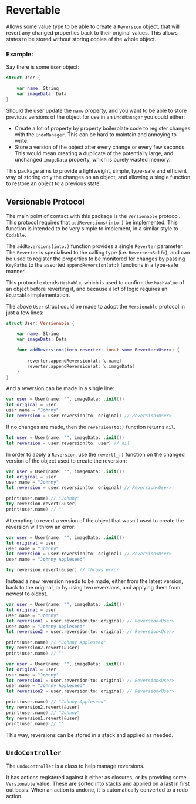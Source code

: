 # Revertable

Allows some value type to be able to create a `Reversion` object, that will revert any changed properties back to their original values. This allows states to be stored without storing copies of the whole object.

### Example:

Say there is some `User` object:

```swift
struct User {

    var name: String
    var imageData: Data
}
```

Should the user update the `name` property, and you want to be able to store previous versions of the object for use in an `UndoManager` you could either:
- Create a lot of property by property boilerplate code to register changes with the `UndoManager`. This can be hard to maintain and annoying to write.
- Store a version of the object after every change or every few seconds. This would mean creating a duplicate of the potentially large, and unchanged `imageData` property, which is purely wasted memory.

This package aims to provide a lightweight, simple, type-safe and efficient way of storing only the changes on an object, and allowing a single function to restore an object to a previous state.

## Versionable Protocol
The main point of contact with this package is the `Versionable` protocol. This protocol requires that `addReversions(into:)` be implemented. This function is intended to be very simple to implement, in a similar style to `Codable`.

The `addReversions(into:)` function provides a single `Reverter` parameter. The `Reverter` is specialised to the calling type (i.e. `Reverter<Self>`), and can be used to register the properties to be monitored for changes by passing `KeyPath`s to the assorted `appendReversion(at:)` functions in a type-safe manner.

This protocol extends `Hashable`, which is used to confirm the `hashValue` of an object before reverting it, and because a lot of logic requires an `Equatable` implementation.

The above `User` struct could be made to adopt the `Versionable` protocol in just a few lines:

```swift
struct User: Versionable {

    var name: String
    var imageData: Data

    func addReversions(into reverter: inout some Reverter<User>) {
        
        reverter.appendReversion(at: \.name)
        reverter.appendReversion(at: \.imageData)
    }    
}
```

And a reversion can be made in a single line:

```swift
var user = User(name: "", imageData: .init())
let original = user
user.name = "Johnny"
let reversion = user.reversion(to: original) // Reversion<User>
```

If no changes are made, then the `reversion(to:)` function returns `nil`.

```swift
let user = User(name: "", imageData: .init())
let reversion = user.reversion(to: user) // nil
```

In order to apply a `Reversion`, use the `revert(_:)` function on the changed version of the object used to create the reversion:

```swift
var user = User(name: "", imageData: .init())
let original = user
user.name = "Johnny"
let reversion = user.reversion(to: original) // Reversion<User>

print(user.name) // "Johnny"
try reversion.revert(&user)
print(user.name) // ""
```

Attempting to revert a version of the object that wasn't used to create the reversion will throw an error:

```swift
var user = User(name: "", imageData: .init())
let original = user
user.name = "Johnny"
let reversion = user.reversion(to: original) // Reversion<User>
user.name = "Johnny Appleseed"

try reversion.revert(&user) // throws error
```

Instead a new reversion needs to be made, either from the latest version, back to the original, or by using two reversions, and applying them from newest to oldest.

```swift
var user = User(name: "", imageData: .init())
let original = user
user.name = "Johnny"
let reversion1 = user.reversion(to: original) // Reversion<User>
user.name = "Johnny Appleseed"
let reversion2 = user.reversion(to: original) // Reversion<User>

print(user.name) // "Johnny Appleseed"
try reversion2.revert(&user)
print(user.name) // ""
```

```swift
var user = User(name: "", imageData: .init())
let original = user
user.name = "Johnny"
let reversion1 = user.reversion(to: original) // Reversion<User>
user.name = "Johnny Appleseed"
let reversion2 = user.reversion(to: original) // Reversion<User>

print(user.name) // "Johnny Appleseed"
try reversion2.revert(&user)
print(user.name) // "Johnny"
try reversion1.revert(&user)
print(user.name) // ""
```

This way, reversions can be stored in a stack and applied as needed.

## `UndoController`
The `UndoController` is a class to help manage reversions.

It has actions registered against it either as closures, or by providing some `Versionable` value. These are sorted into stacks and applied on a last in first out basis. When an action is undone, it is automatically converted to a redo action.
